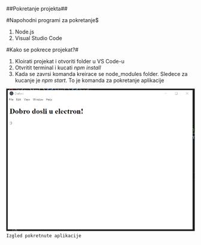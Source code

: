 ##Pokretanje projekta##

#Napohodni programi za pokretanje$
1. Node.js
2. Visual Studio Code

#Kako se pokrece projekat?#
1. Kloirati projekat i otvoriti folder u VS Code-u
2. Otvritit terminal i kucati *npm install*
3. Kada se zavrsi komanda kreirace se node_modules folder. Sledece za kucanje je *npm start*. To je komanda za pokretanje aplikacije


![Pocetna](startup.PNG)
``Izgled pokretnute aplikacije``
